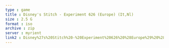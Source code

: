 ```yaml
---
type : game
title : Disney's Stitch - Experiment 626 (Europe) (It,Nl)
size : 2.5 G
format : iso
archive : zip
server : myrient
link2 : Disney%27s%20Stitch%20-%20Experiment%20626%20%28Europe%29%20%28It%2CNl%29
---
```

